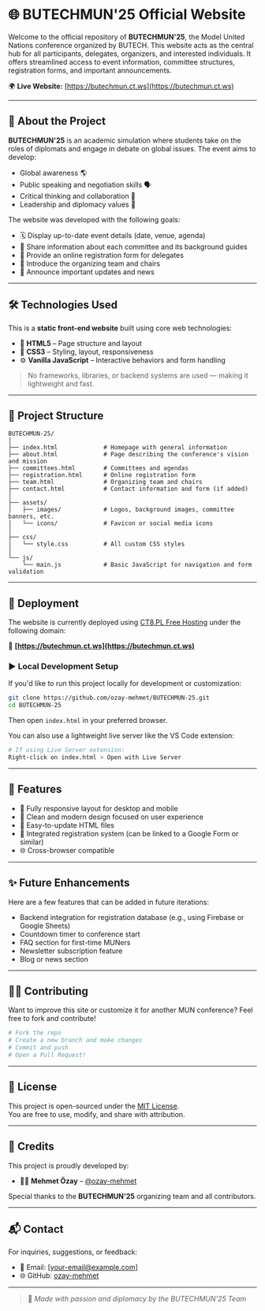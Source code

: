 # 🌐 BUTECHMUN'25 Official Website

Welcome to the official repository of **BUTECHMUN'25**, the Model United Nations conference organized by BUTECH. This website acts as the central hub for all participants, delegates, organizers, and interested individuals. It offers streamlined access to event information, committee structures, registration forms, and important announcements.

🌍 **Live Website:** [https://butechmun.ct.ws](https://butechmun.ct.ws)

---

## 📌 About the Project

**BUTECHMUN'25** is an academic simulation where students take on the roles of diplomats and engage in debate on global issues. The event aims to develop:

- Global awareness 🌎  
- Public speaking and negotiation skills 🗣️  
- Critical thinking and collaboration 🧠  
- Leadership and diplomacy values 🧭  

The website was developed with the following goals:

- 🗓️ Display up-to-date event details (date, venue, agenda)
- 🧾 Share information about each committee and its background guides
- 📝 Provide an online registration form for delegates
- 👥 Introduce the organizing team and chairs
- 📢 Announce important updates and news

---

## 🛠️ Technologies Used

This is a **static front-end website** built using core web technologies:

- 🧱 **HTML5** – Page structure and layout  
- 🎨 **CSS3** – Styling, layout, responsiveness  
- ⚙️ **Vanilla JavaScript** – Interactive behaviors and form handling

> No frameworks, libraries, or backend systems are used — making it lightweight and fast.

---

## 📁 Project Structure

```plaintext
BUTECHMUN-25/
│
├── index.html             # Homepage with general information
├── about.html             # Page describing the conference's vision and mission
├── committees.html        # Committees and agendas
├── registration.html      # Online registration form
├── team.html              # Organizing team and chairs
├── contact.html           # Contact information and form (if added)
│
├── assets/
│   ├── images/            # Logos, background images, committee banners, etc.
│   └── icons/             # Favicon or social media icons
│
├── css/
│   └── style.css          # All custom CSS styles
│
└── js/
    └── main.js            # Basic JavaScript for navigation and form validation
```

---

## 🚀 Deployment

The website is currently deployed using [CT8.PL Free Hosting](https://ct8.pl) under the following domain:

🔗 **[https://butechmun.ct.ws](https://butechmun.ct.ws)**

### ▶️ Local Development Setup

If you'd like to run this project locally for development or customization:

```bash
git clone https://github.com/ozay-mehmet/BUTECHMUN-25.git
cd BUTECHMUN-25
```

Then open `index.html` in your preferred browser.

You can also use a lightweight live server like the VS Code extension:

```bash
# If using Live Server extension:
Right-click on index.html > Open with Live Server
```

---

## 🧩 Features

- 📱 Fully responsive layout for desktop and mobile
- 🎯 Clean and modern design focused on user experience
- 📝 Easy-to-update HTML files
- 🧾 Integrated registration system (can be linked to a Google Form or similar)
- 🌐 Cross-browser compatible

---

## ✨ Future Enhancements

Here are a few features that can be added in future iterations:

- Backend integration for registration database (e.g., using Firebase or Google Sheets)
- Countdown timer to conference start
- FAQ section for first-time MUNers
- Newsletter subscription feature
- Blog or news section

---

## 🧑‍💻 Contributing

Want to improve this site or customize it for another MUN conference? Feel free to fork and contribute!

```bash
# Fork the repo
# Create a new branch and make changes
# Commit and push
# Open a Pull Request!
```

---

## 📜 License

This project is open-sourced under the [MIT License](LICENSE).  
You are free to use, modify, and share with attribution.

---

## 📣 Credits

This project is proudly developed by:

- 🧑‍💻 **Mehmet Özay** – [@ozay-mehmet](https://github.com/ozay-mehmet)

Special thanks to the **BUTECHMUN'25** organizing team and all contributors.

---

## 📬 Contact

For inquiries, suggestions, or feedback:

- 📧 Email: [your-email@example.com]
- 🌐 GitHub: [ozay-mehmet](https://github.com/ozay-mehmet)

---

> 🚀 *Made with passion and diplomacy by the BUTECHMUN'25 Team*

